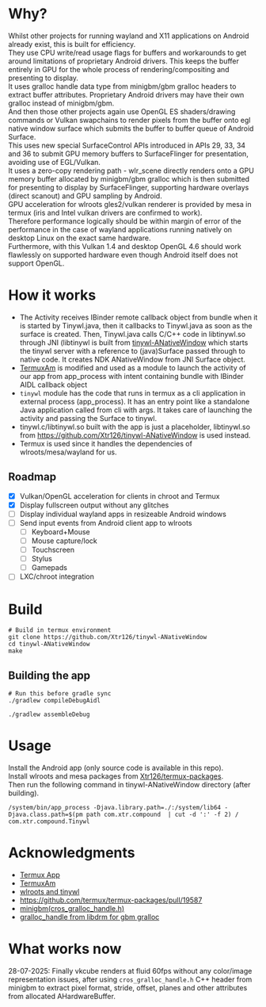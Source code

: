 # Why?
Whilst other projects for running wayland and X11 applications on Android already exist, this is built for efficiency.  
They use CPU write/read usage flags for buffers and workarounds to get around limitations of proprietary Android drivers. This keeps the buffer entirely in GPU for the whole process of rendering/compositing and presenting to display.  
It uses gralloc handle data type from minigbm/gbm gralloc headers to extract buffer attributes. Proprietary Android drivers may have their own gralloc instead of minigbm/gbm.  
And then those other projects again use OpenGL ES shaders/drawing commands or Vulkan swapchains to render pixels from the buffer onto egl native window surface which submits the buffer to buffer queue of Android Surface.  
This uses new special SurfaceControl APIs introduced in APIs 29, 33, 34 and 36 to submit GPU memory buffers to SurfaceFlinger for presentation, avoiding use of EGL/Vulkan.      
It uses a zero-copy rendering path - wlr_scene directly renders onto a GPU memory buffer allocated by minigbm/gbm gralloc which is then submitted for presenting to display by SurfaceFlinger, supporting hardware overlays (direct scanout) and GPU sampling by Android.  
GPU acceleration for wlroots gles2/vulkan renderer is provided by mesa in termux (iris and Intel vulkan drivers are confirmed to work).   
Therefore performance logically should be within margin of error of the performance in the case of wayland applications running natively on desktop Linux on the exact same hardware.  
Furthermore, with this Vulkan 1.4 and desktop OpenGL 4.6 should work flawlessly on supported hardware even though Android itself does not support OpenGL.

# How it works
* The Activity receives IBinder remote callback object from bundle when it is started by Tinywl.java, then it callbacks to Tinywl.java as soon as the surface is created. Then, Tinywl.java calls C/C++ code  in libtinywl.so through JNI (libtinywl is built from [tinywl-ANativeWindow](https://github.com/Xtr126/tinywl-ANativeWindow) which starts the tinywl server with a reference to (java)Surface passed through to native code. It creates NDK ANativeWindow from JNI Surface object.
* [TermuxAm](https://github.com/termux/TermuxAm/) is modified and used as a module to launch the activity of our app from app_process with intent containing bundle with IBinder AIDL callback object
* `tinywl` module has the code that runs in termux as a cli application in external process (app_process). It has an entry point like a standalone Java application called from cli with args. It takes care of launching the activity and passing the Surface to tinywl.
* tinywl.c/libtinywl.so built with the app is just a placeholder, libtinywl.so from https://github.com/Xtr126/tinywl-ANativeWindow is used instead.
* Termux is used since it handles the dependencies of wlroots/mesa/wayland for us.

## Roadmap

- [x] Vulkan/OpenGL acceleration for clients in chroot and Termux  
- [x] Display fullscreen output without any glitches
- [ ] Display individual wayland apps in resizeable Android windows 
- [ ] Send input events from Android client app to wlroots
    - [ ] Keyboard+Mouse 
    - [ ] Mouse capture/lock 
    - [ ] Touchscreen
    - [ ] Stylus
    - [ ] Gamepads
- [ ] LXC/chroot integration

# Build 
    # Build in termux environment
    git clone https://github.com/Xtr126/tinywl-ANativeWindow
    cd tinywl-ANativeWindow
    make
    
## Building the app
    # Run this before gradle sync
    ./gradlew compileDebugAidl

    ./gradlew assembleDebug

# Usage
Install the Android app (only source code is available in this repo).  
Install wlroots and mesa packages from [Xtr126/termux-packages](https://github.com/Xtr126/termux-packages/releases/tag/wlroots-0.18).  
Then run the following command in tinywl-ANativeWindow directory (after building).

    /system/bin/app_process -Djava.library.path=./:/system/lib64 -Djava.class.path=$(pm path com.xtr.compound  | cut -d ':' -f 2) / com.xtr.compound.Tinywl 

# Acknowledgments

* [Termux App](https://github.com/termux/termux-app/)
* [TermuxAm](https://github.com/termux/TermuxAm/)
* [wlroots and tinywl](https://gitlab.freedesktop.org/wlroots/wlroots)
* https://github.com/termux/termux-packages/pull/19587
* [minigbm(cros_gralloc_handle.h)](http://android.googlesource.com/platform/external/minigbm/) 
* [gralloc_handle from libdrm for gbm gralloc](https://gitlab.freedesktop.org/mesa/libdrm) 

# What works now
28-07-2025: Finally vkcube renders at fluid 60fps without any color/image representation issues, after using `cros_gralloc_handle.h` C++ header from minigbm to extract pixel format, stride, offset, planes and other attributes from allocated AHardwareBuffer.
